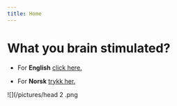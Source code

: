 ```yaml
---
title: Home
---
```


# What you brain stimulated?



* For **English** [click here.](https://uitpsypro.github.io/1/eng-info)


* For **Norsk** [trykk her.](https://uitpsypro.github.io/1/nor-info)


![](/pictures/head 2 .png
